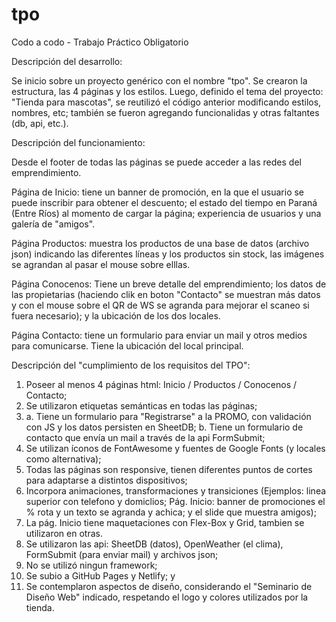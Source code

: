 # tpo
Codo a codo - Trabajo Práctico Obligatorio

Descripción del desarrollo:

Se inicio sobre un proyecto genérico con el nombre "tpo". Se crearon la estructura, las 4 páginas y los estilos.
Luego, definido el tema del proyecto: "Tienda para mascotas", se reutilizó el código anterior modificando estilos, nombres, etc; también se fueron agregando funcionalidas y otras faltantes (db, api, etc.).

Descripción del funcionamiento:

Desde el footer de todas las páginas se puede acceder a las redes del emprendimiento.

Página de Inicio: tiene un banner de promoción, en la que el usuario se puede inscribir para obtener el descuento; el estado del tiempo en Paraná (Entre Ríos) al momento de cargar la página; experiencia de usuarios y una galería de "amigos".

Página Productos: muestra los productos de una base de datos (archivo json) indicando las diferentes líneas y los productos sin stock, las imágenes se agrandan al pasar el mouse sobre elllas.

Página Conocenos: Tiene un breve detalle del emprendimiento; los datos de las propietarias (haciendo clik en boton "Contacto" se muestran más datos y con el mouse sobre el QR de WS se agranda para mejorar el scaneo si fuera necesario); y la ubicación de los dos locales.

Página Contacto: tiene un formulario para enviar un mail y otros medios para comunicarse. Tiene la ubicación del local principal.

Descripción del "cumplimiento de los requisitos del TPO":

1) Poseer al menos 4 páginas html: Inicio / Productos / Conocenos / Contacto;
2) Se utilizaron etiquetas semánticas en todas las páginas;
3) a. Tiene un formulario para "Registrarse" a la PROMO, con validación con JS y los datos persisten en SheetDB; b. Tiene un formulario de contacto que envía un mail a través de la api FormSubmit;
4) Se utilizan íconos de FontAwesome y fuentes de Google Fonts (y locales como alternativa);
5) Todas las páginas son responsive, tienen diferentes puntos de cortes para adaptarse a distintos dispositivos;
6) Incorpora animaciones, transformaciones y transiciones (Ejemplos: linea superior con telefono y domiclios; Pág. Inicio: banner de promociones el % rota y un texto se agranda y achica; y el slide que muestra amigos);
7) La pág. Inicio tiene maquetaciones con Flex-Box y Grid, tambien se utilizaron en otras.
8) Se utilizaron las api: SheetDB (datos), OpenWeather (el clima), FormSubmit (para enviar mail) y archivos json;
9) No se utilizó ningun framework;
10) Se subio a GitHub Pages y Netlify; y
11) Se contemplaron aspectos de diseño, considerando el "Seminario de Diseño Web" indicado, respetando el logo y colores utilizados por la tienda.


